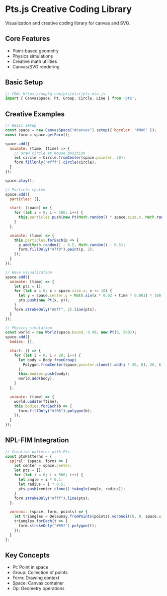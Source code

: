 # Pts.js Creative Coding Library

Visualization and creative coding library for canvas and SVG.

## Core Features
- Point-based geometry
- Physics simulations
- Creative math utilities
- Canvas/SVG rendering

## Basic Setup
```javascript
// CDN: https://unpkg.com/pts/dist/pts.min.js
import { CanvasSpace, Pt, Group, Circle, Line } from 'pts';
```

## Creative Examples
```javascript
// Basic setup
const space = new CanvasSpace("#canvas").setup({ bgcolor: "#000" });
const form = space.getForm();

space.add({
  animate: (time, ftime) => {
    // Draw circle at mouse position
    let circle = Circle.fromCenter(space.pointer, 50);
    form.fillOnly("#fff").circle(circle);
  }
});

space.play();

// Particle system
space.add({
  particles: [],

  start: (space) => {
    for (let i = 0; i < 100; i++) {
      this.particles.push(new Pt(Math.random() * space.size.x, Math.random() * space.size.y));
    }
  },

  animate: (time) => {
    this.particles.forEach(p => {
      p.add(Math.random() - 0.5, Math.random() - 0.5);
      form.fillOnly("#ff0").point(p, 2);
    });
  }
});

// Wave visualization
space.add({
  animate: (time) => {
    let pts = [];
    for (let x = 0; x < space.size.x; x += 10) {
      let y = space.center.y + Math.sin(x * 0.02 + time * 0.001) * 100;
      pts.push(new Pt(x, y));
    }
    form.strokeOnly("#0ff", 2).line(pts);
  }
});

// Physics simulation
const world = new World(space.bound, 0.99, new Pt(0, 500));
space.add({
  bodies: [],

  start: () => {
    for (let i = 0; i < 20; i++) {
      let body = Body.fromGroup(
        Polygon.fromCenter(space.pointer.clone().add(i * 20, 0), 20, 6)
      );
      this.bodies.push(body);
      world.add(body);
    }
  },

  animate: (time) => {
    world.update(ftime);
    this.bodies.forEach(b => {
      form.fillOnly("#f06").polygon(b);
    });
  }
});
```

## NPL-FIM Integration
```javascript
// Creative patterns with Pts
const ptsPatterns = {
  spiral: (space, form) => {
    let center = space.center;
    let pts = [];
    for (let i = 0; i < 500; i++) {
      let angle = i * 0.1;
      let radius = i * 0.5;
      pts.push(center.clone().toAngle(angle, radius));
    }
    form.strokeOnly("#fff").line(pts);
  },

  voronoi: (space, form, points) => {
    let triangles = Delaunay.fromPoints(points).voronoi([0, 0, space.width, space.height]);
    triangles.forEach(t => {
      form.strokeOnly("#09f").polygon(t);
    });
  }
};
```

## Key Concepts
- Pt: Point in space
- Group: Collection of points
- Form: Drawing context
- Space: Canvas container
- Op: Geometry operations